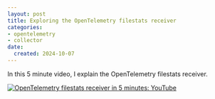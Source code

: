 ```yaml
---
layout: post
title: Exploring the OpenTelemetry filestats receiver
categories:
- opentelemetry
- collector
date:
  created: 2024-10-07
---
```


In this 5 minute video, I explain the OpenTelemetry filestats receiver.

<!-- more -->

[![OpenTelemetry filestats receiver in 5 minutes: YouTube](https://img.youtube.com/vi/3z0i_A5FPaw/0.jpg)](https://www.youtube.com/watch?v=3z0i_A5FPaw)